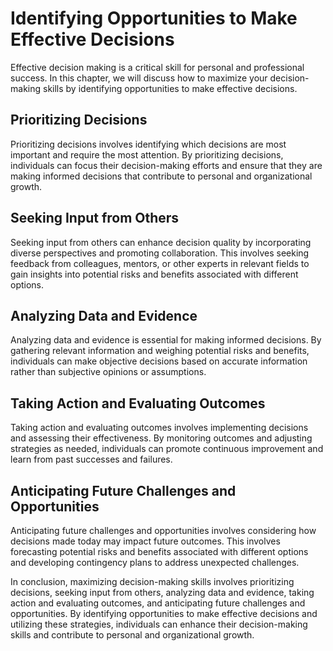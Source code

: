 Identifying Opportunities to Make Effective Decisions
========================================================================================================

Effective decision making is a critical skill for personal and professional success. In this chapter, we will discuss how to maximize your decision-making skills by identifying opportunities to make effective decisions.

Prioritizing Decisions
----------------------

Prioritizing decisions involves identifying which decisions are most important and require the most attention. By prioritizing decisions, individuals can focus their decision-making efforts and ensure that they are making informed decisions that contribute to personal and organizational growth.

Seeking Input from Others
-------------------------

Seeking input from others can enhance decision quality by incorporating diverse perspectives and promoting collaboration. This involves seeking feedback from colleagues, mentors, or other experts in relevant fields to gain insights into potential risks and benefits associated with different options.

Analyzing Data and Evidence
---------------------------

Analyzing data and evidence is essential for making informed decisions. By gathering relevant information and weighing potential risks and benefits, individuals can make objective decisions based on accurate information rather than subjective opinions or assumptions.

Taking Action and Evaluating Outcomes
-------------------------------------

Taking action and evaluating outcomes involves implementing decisions and assessing their effectiveness. By monitoring outcomes and adjusting strategies as needed, individuals can promote continuous improvement and learn from past successes and failures.

Anticipating Future Challenges and Opportunities
------------------------------------------------

Anticipating future challenges and opportunities involves considering how decisions made today may impact future outcomes. This involves forecasting potential risks and benefits associated with different options and developing contingency plans to address unexpected challenges.

In conclusion, maximizing decision-making skills involves prioritizing decisions, seeking input from others, analyzing data and evidence, taking action and evaluating outcomes, and anticipating future challenges and opportunities. By identifying opportunities to make effective decisions and utilizing these strategies, individuals can enhance their decision-making skills and contribute to personal and organizational growth.
